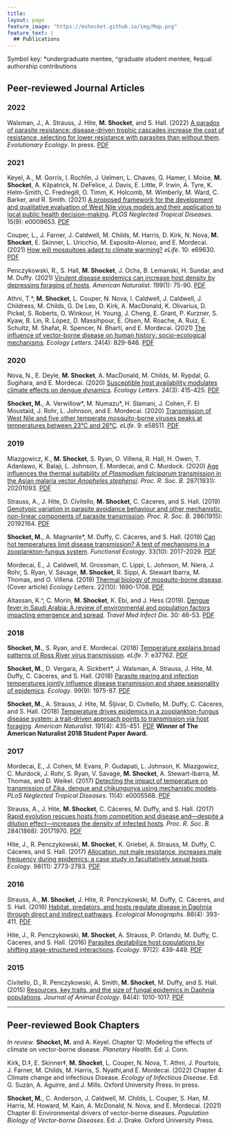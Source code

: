 ```yaml
---
title: 
layout: page
feature_image: "https://mshocket.github.io/img/Map.png"
feature_text: |
  ## Publications
---
```


Symbol key: *undergraduate mentee, ^graduate student mentee, ‡equal authorship contributions

## Peer-reviewed Journal Articles

### 2022

Walsman, J., A. Strauss, J. Hite, **M. Shocket**, and S. Hall. (2022) [A paradox of parasite resistance: disease-driven trophic cascades increase the cost of resistance, selecting for lower resistance with parasites than without them](https://link.springer.com/article/10.1007/s10682-022-10203-7). _Evolutionary Ecology_. In press. [PDF](https://mshocket.github.io/PDFs/Walsman_2022_EvoEco_ParasiteResistanceTrophicCascades.pdf)

### 2021

Keyel, A., M. Gorris, I. Rochlin, J. Uelmen, L. Chaves, G. Hamer, I. Moise, **M. Shocket**, A. Kilpatrick, N. DeFelice, J. Davis, E. Little, P. Irwin, A. Tyre, K. Helm-Smith, C. Fredregill, O. Timm, K. Holcomb, M. Wimberly, M. Ward, C. Barker, and R. Smith. (2021) [A proposed framework for the development and qualitative evaluation of West Nile virus models and their application to local public health decision-making](https://journals.plos.org/plosntds/article?id=10.1371/journal.pntd.0009653). _PLOS Neglected Tropical Diseases_. 15(9): e0009653. [PDF](https://mshocket.github.io/PDFs/Keyel_2021_PLOSNTD_FrameworkModelsWNV.pdf)

Couper, L., J. Farner, J. Caldwell, M. Childs, M. Harris, D. Kirk, N. Nova, **M. Shocket**, E. Skinner, L. Uricchio, M. Exposito-Alonso, and E. Mordecai. (2021) [How will mosquitoes adapt to climate warming?](https://elifesciences.org/articles/69630) _eLife_. 10: e69630. [PDF](https://mshocket.github.io/PDFs/Couper_2021_eLife_MosquitoesAdaptWarming.pdf)

Penczykowski, R., S. Hall, **M. Shocket**, J. Ochs, B. Lemanski, H. Sundar, and M. Duffy. (2021) [Virulent disease epidemics can increase host density by depressing foraging of hosts](https://www.journals.uchicago.edu/doi/full/10.1086/717175). _American Naturalist_. 199(1): 75-90. [PDF](https://mshocket.github.io/PDFs/Penzcykowski_2021_AmNat_EpidemicsIncreaseHostDensity.pdf)

Athni, T.*, **M. Shocket**, L. Couper, N. Nova, I. Caldwell, J. Caldwell, J. Childress, M. Childs, G. De Leo, D. Kirk, A. MacDonald, K. Olivarius, D. Pickel, S. Roberts, O. Winkour, H. Young, J. Cheng, E. Grant, P. Kurzner, S. Kyaw, B. Lin, R. López, D. Massihpour, E. Olsen, M. Roache, A. Ruiz, E. Schultz, M. Shafat, R. Spencer, N. Bharti, and E. Mordecai. (2021) [The influence of vector-borne disease on human history: socio-ecological mechanisms](https://onlinelibrary.wiley.com/doi/abs/10.1111/ele.13675). _Ecology Letters_. 24(4): 829-846. [PDF](https://mshocket.github.io/PDFs/Athni_2021_EcoLett_VBDHumanHistory.pdf)

### 2020

Nova, N., E. Deyle, **M. Shocket**, A. MacDonald, M. Childs, M. Rypdal, G. Sugihara, and E. Mordecai. (2020) [Susceptible host availability modulates climate effects on dengue dynamics](https://onlinelibrary.wiley.com/doi/abs/10.1111/ele.13652). _Ecology Letters_. 24(3): 415-425. [PDF](https://mshocket.github.io/PDFs/Nova_2020_EcoLett_DengueClimate.pdf)

**Shocket, M.**, A. Verwillow*, M. Numazu*, H. Slamani, J. Cohen, F. El Moustaid, J. Rohr, L. Johnson, and E. Mordecai. (2020) [Transmission of West Nile and five other temperate mosquito-borne viruses peaks at temperatures between 23°C and 26°C](https://elifesciences.org/articles/58511). _eLife_. 9: e58511. [PDF](https://mshocket.github.io/PDFs/Shocket_2020_eLife_WNVTemperature.pdf)

### 2019

Miazgowicz, K., **M. Shocket**, S. Ryan, O. Villena, R. Hall, H. Owen, T. Adanlawo, K. Balaji, L. Johnson, E. Mordecai, and C. Murdock. (2020) [Age influences the thermal suitability of _Plasmodium falciparum_ transmission in the Asian malaria vector _Anopheles stephensi_](https://royalsocietypublishing.org/doi/full/10.1098/rspb.2020.1093). _Proc. R. Soc. B._ 287(1931): 20201093. [PDF](https://mshocket.github.io/PDFs/Miazgowicz_2019_ProcB_AgeAnophelesStephensi.pdf)

Strauss, A., J. Hite, D. Civitello, **M. Shocket**, C. Cáceres, and S. Hall. (2019) [Genotypic variation in parasite avoidance behaviour and other mechanistic, non-linear components of parasite transmission](https://royalsocietypublishing.org/doi/full/10.1098/rspb.2019.2164). _Proc. R. Soc. B_. 286(1915): 20192164. [PDF](https://mshocket.github.io/PDFs/Strauss_2019_GenotypicVariation.pdf)

**Shocket, M.**, A. Magnante*, M. Duffy, C. Cáceres, and S. Hall. (2019) [Can hot temperatures limit disease transmission? A test of mechanisms in a zooplankton-fungus system](https://besjournals.onlinelibrary.wiley.com/doi/full/10.1111/1365-2435.13403). _Functional Ecology_. 33(10): 2017-2029. [PDF](https://mshocket.github.io/PDFs/Shocket_2019_FunEco_HotTemperaturesLimitDisease.pdf)

Mordecai, E., J. Caldwell, M. Grossman, C. Lippi, L. Johnson, M. Niera, J. Rohr, S. Ryan, V. Savage, **M. Shocket**, R. Sippi, A. Stewart Ibarra, M. Thomas, and O. Villena. (2019) [Thermal biology of mosquito-borne disease](https://onlinelibrary.wiley.com/doi/full/10.1111/ele.13335). (Cover article) _Ecology Letters_. 22(10): 1690-1708. [PDF](https://mshocket.github.io/PDFs/Mordecai_2019_EcoLett_ThermalBiologyMBD.pdf)

Altassan, K.^, C. Morin, **M. Shocket**, K. Ebi, and J. Hess (2019). [Dengue fever in Saudi Arabia: A review of environmental and population factors impacting emergence and spread](https://www.sciencedirect.com/science/article/abs/pii/S1477893919300651). _Travel Med Infect Dis_. 30: 46-53. [PDF](https://mshocket.github.io/PDFs/Altassan_2019_TravelMedID_DengueSaudiArabia.pdf)

### 2018

**Shocket, M.**, S. Ryan, and E. Mordecai. (2018) [Temperature explains broad patterns of Ross River virus transmission](https://elifesciences.org/articles/37762). _eLife_. 7: e37762. [PDF](https://mshocket.github.io/PDFs/Shocket_2018_eLife_RRVTemperature.pdf)

**Shocket, M.**, D. Vergara, A. Sickbert*, J. Walsman, A. Strauss, J. Hite, M. Duffy, C. Cáceres, and S. Hall. (2018) [Parasite rearing and infection temperatures jointly influence disease transmission and shape seasonality of epidemics](https://esajournals.onlinelibrary.wiley.com/doi/abs/10.1002/ecy.2430). _Ecology_. 99(9): 1975-87. [PDF](https://mshocket.github.io/PDFs/Shocket_2018_Ecology_RearingInfectionTemperatures.pdf)

**Shocket, M.**, A. Strauss, J. Hite, M. Šljivar, D. Civitello, M. Duffy, C. Cáceres, and S. Hall. (2018) [Temperature drives epidemics in a zooplankton-fungus disease system: a trait-driven approach points to transmission via host foraging](https://www.journals.uchicago.edu/doi/abs/10.1086/696096). _American Naturalist_. 191(4): 435-451. [PDF](https://mshocket.github.io/PDFs/Shocket_2018_AmNat_TemperatureForaging.pdf) **Winner of The American Naturalist 2018 Student Paper Award.**

### 2017

Mordecai, E., J. Cohen, M. Evans, P. Gudapati, L. Johnson, K. Miazgowicz, C. Murdock, J. Rohr, S. Ryan, V. Savage, **M. Shocket**, A. Stewart-Ibarra, M. Thomas, and D. Weikel. (2017) [Detecting the impact of temperature on transmission of Zika, dengue and chikungunya using mechanistic models](https://journals.plos.org/plosntds/article?id=10.1371/journal.pntd.0005568). _PLoS Neglected Tropical Diseases_. 11(4): e0005568. [PDF](https://mshocket.github.io/PDFs/Mordecai_2017_PLOSNTD_PredictingZikaDengueChik.pdf)

Strauss, A., J. Hite, **M. Shocket**, C. Cáceres, M. Duffy, and S. Hall. (2017) [Rapid evolution rescues hosts from competition and disease and—despite a dilution effect—increases the density of infected hosts](https://royalsocietypublishing.org/doi/full/10.1098/rspb.2017.1970). _Proc. R. Soc. B_. 284(1868): 20171970. [PDF](https://mshocket.github.io/PDFs/Strauss_2017_ProcB_RapidEvolution.pdf)

Hite, J., R. Penczykowski, **M. Shocket**, K. Griebel, A. Strauss, M. Duffy, C. Cáceres, and S. Hall. (2017) [Allocation, not male resistance, increases male frequency during epidemics: a case study in facultatively sexual hosts](https://esajournals.onlinelibrary.wiley.com/doi/abs/10.1002/ecy.1976). _Ecology_. 98(11): 2773-2783. [PDF](https://mshocket.github.io/PDFs/Hite_2017_Ecology_MaleAllocation.pdf)

### 2016

Strauss, A., **M. Shocket**, J. Hite, R. Penczykowski, M. Duffy, C. Cáceres, and S. Hall. (2016) [Habitat, predators, and hosts regulate disease in Daphnia through direct and indirect pathways](https://esajournals.onlinelibrary.wiley.com/doi/full/10.1002/ecm.1222). _Ecological Monographs_. 86(4): 393-411. [PDF](https://mshocket.github.io/PDFs/Strauss_2016_EcoMono_HabitatPredatorsHostsPathways.pdf)

Hite, J., R. Penczykowski, **M. Shocket**, A. Strauss, P. Orlando, M. Duffy, C. Cáceres, and S. Hall. (2016) [Parasites destabilize host populations by shifting stage-structured interactions](https://esajournals.onlinelibrary.wiley.com/doi/abs/10.1890/15-1065.1). _Ecology_. 97(2): 439-449. [PDF](https://mshocket.github.io/PDFs/Hite_2016_Ecology_ParasitesDestabilize.pdf)

### 2015

Civitello, D., R. Penczykowski, A. Smith, **M. Shocket**, M. Duffy, and S. Hall. (2015) [Resources, key traits, and the size of fungal epidemics in Daphnia populations](https://besjournals.onlinelibrary.wiley.com/doi/full/10.1111/1365-2656.12363). _Journal of Animal Ecology_. 84(4): 1010-1017. [PDF](https://mshocket.github.io/PDFs/Civitello_2015_JAnimalEco_ResourcesFungalEpidemics.pdf)

---

## Peer-reviewed Book Chapters

_In review_. **Shocket, M.** and A. Keyel. Chapter 12: Modeling the effects of climate on vector-borne disease. _Planetary Health_. Ed: J. Conn.

Kirk, D.‡, E. Skinner‡, **M. Shocket**, L. Couper, N. Nova, T. Athni, J. Pourtois, J. Farner, M. Childs, M. Harris, S. Nyathi,and E. Mordecai. (2022) Chapter 4: Climate change and infectious Disease. _Ecology of Infectious Disease_. Ed: G. Suzán, A. Aguirre, and J. Mills. Oxford University Press. In press.

**Shocket, M.**, C. Anderson, J. Caldwell, M. Childs, L. Couper, S. Han, M. Harris, M. Howard, M. Kain, A. McDonald, N. Nova, and E. Mordecai. (2021) Chapter 6: Environmental drivers of vector-borne diseases. _Population Biology of Vector-borne Diseases_. Ed: J. Drake. Oxford University Press.
